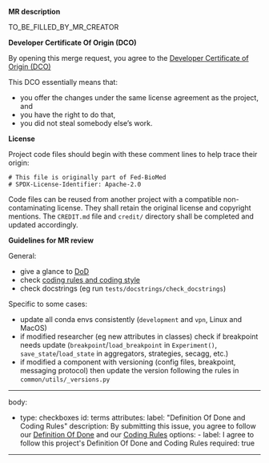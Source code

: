 
**MR description**

TO_BE_FILLED_BY_MR_CREATOR

**Developer Certificate Of Origin (DCO)**

By opening this merge request, you agree to the
[Developer Certificate of Origin (DCO)](https://github.com/fedbiomed/test-fedbiomed/blob/develop/CONTRIBUTING.md#fed-biomed-developer-certificate-of-origin-dco)

This DCO essentially means that:

- you offer the changes under the same license agreement as the project, and
- you have the right to do that,
- you did not steal somebody else’s work.

**License**

Project code files should begin with these comment lines to help trace their origin:
```
# This file is originally part of Fed-BioMed
# SPDX-License-Identifier: Apache-2.0
```

Code files can be reused from another project with a compatible non-contaminating license.
They shall retain the original license and copyright mentions.
The `CREDIT.md` file and `credit/` directory shall be completed and updated accordingly.


**Guidelines for MR review**

General:

* give a glance to [DoD](https://fedbiomed.org/latest/developer/Fed-BioMed_DoD.pdf)
* check [coding rules and coding style](https://fedbiomed.org/latest/developer/usage_and_tools/#coding-style)
* check docstrings (eg run `tests/docstrings/check_docstrings`)

Specific to some cases:

* update all conda envs consistently (`development` and `vpn`, Linux and MacOS)
* if modified researcher (eg new attributes in classes) check if breakpoint needs update (`breakpoint`/`load_breakpoint` in `Experiment()`, `save_state`/`load_state` in aggregators, strategies, secagg, etc.)
* if modified a component with versioning (config files, breakpoint, messaging protocol) then update the version following the rules in `common/utils/_versions.py`

---
body:
  - type: checkboxes
    id: terms
    attributes:
      label: "Definition Of Done and Coding Rules"
      description: By submitting this issue, you agree to follow our [Definition Of Done](https://example.com) and our [Coding Rules](https://example.com)
      options:
        - label: I agree to follow this project's Definition Of Done and Coding Rules
          required: true
---